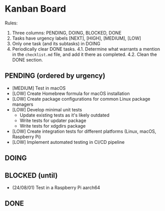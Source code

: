 # Kanban Board

Rules:
1. Three columns: PENDING, DOING, BLOCKED, DONE
2. Tasks have urgency labels [NEXT], [HIGH], [MEDIUM], [LOW]
3. Only one task (and its subtasks) in DOING
4. Periodically clear DONE tasks.
  4.1. Determine what warrants a mention in the `checklist.md` file, and add it there as completed.
  4.2. Clean the DONE section.

## PENDING (ordered by urgency)

- [MEDIUM] Test in macOS
- [LOW] Create Homebrew formula for macOS installation
- [LOW] Create package configurations for common Linux package managers
- [LOW] Develop minimal unit tests
  - Update existing tests as it's likely outdated
  - Write tests for updater package
  - Write tests for xdgdirs package
- [LOW] Create integration tests for different platforms (Linux, macOS, Raspberry Pi)
- [LOW] Implement automated testing in CI/CD pipeline

## DOING

## BLOCKED (until)
- (24/08/01) Test in a Raspberry Pi aarch64

## DONE

